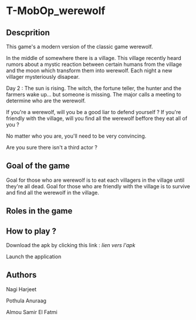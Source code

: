 # T-MobOp_werewolf

## Descprition
This game's a modern version of the classic game werewolf.

In the middle of somewhere there is a village.
This village recently heard rumors about a mystic reaction between certain humans from the village and the moon which transform them into werewolf.
Each night a new villager mysteriously disapear.

Day 2 : 
The sun is rising. 
The witch, the fortune teller, the hunter and the farmers wake up... but someone is missing.
The major calls a meeting to determine who are the werewolf.

If you're a werewolf, will you be a good liar to defend yourself ?
If you're friendly with the village, will you find all the werewolf beffore they eat all of you ?

No matter who you are, you'll need to be very convincing.

Are you sure there isn't a third actor ?

## Goal of the game
Goal for those who are werewolf is to eat each villagers in the village until they're all dead.
Goal for those who are friendly with the village is to survive and find all the werewolf in the village.

## Roles in the game

## How to play ?
Download the apk by clicking this link : *lien vers l'apk*

Launch the application

## Authors
Nagi Harjeet

Pothula Anuraag

Almou Samir El Fatmi


